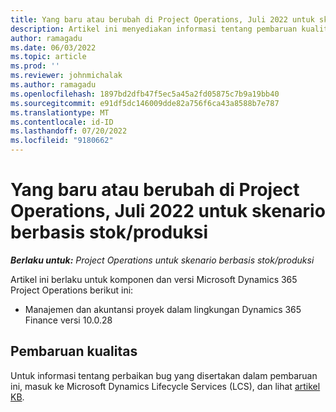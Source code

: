 ```yaml
---
title: Yang baru atau berubah di Project Operations, Juli 2022 untuk skenario berbasis stok/produksi
description: Artikel ini menyediakan informasi tentang pembaruan kualitas yang tersedia dalam rilis Juli 2022 Microsoft Dynamics 365 Project Operations untuk skenario berbasis stok/produksi.
author: ramagadu
ms.date: 06/03/2022
ms.topic: article
ms.prod: ''
ms.reviewer: johnmichalak
ms.author: ramagadu
ms.openlocfilehash: 1897bd2dfb47f5ec5a45a2fd05875c7b9a19bb40
ms.sourcegitcommit: e91df5dc146009dde82a756f6ca43a8588b7e787
ms.translationtype: MT
ms.contentlocale: id-ID
ms.lasthandoff: 07/20/2022
ms.locfileid: "9180662"
---
```

# <a name="whats-new-or-changed-in-project-operations-july-2022-for-stockedproduction-based-scenarios"></a>Yang baru atau berubah di Project Operations, Juli 2022 untuk skenario berbasis stok/produksi

_**Berlaku untuk:** Project Operations untuk skenario berbasis stok/produksi_

Artikel ini berlaku untuk komponen dan versi Microsoft Dynamics 365 Project Operations berikut ini:

- Manajemen dan akuntansi proyek dalam lingkungan Dynamics 365 Finance versi 10.0.28

## <a name="quality-updates"></a>Pembaruan kualitas

Untuk informasi tentang perbaikan bug yang disertakan dalam pembaruan ini, masuk ke Microsoft Dynamics Lifecycle Services (LCS), dan lihat [artikel KB](https://fix.lcs.dynamics.com/Issue/Details?bugId=694438).
